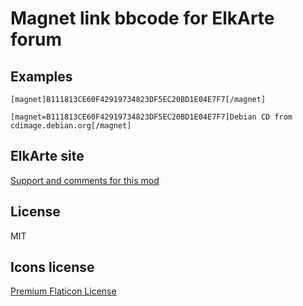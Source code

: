 # Magnet link bbcode for ElkArte forum

## Examples
```
[magnet]B111813CE60F42919734823DF5EC20BD1E04E7F7[/magnet]

[magnet=B111813CE60F42919734823DF5EC20BD1E04E7F7]Debian CD from cdimage.debian.org[/magnet]
```

## ElkArte site
[Support and comments for this mod](http://www.elkarte.net/community/index.php?topic=0.0)

## License
MIT

## Icons license
[Premium Flaticon License](https://www.flaticon.com/packs/art-studio-2)
